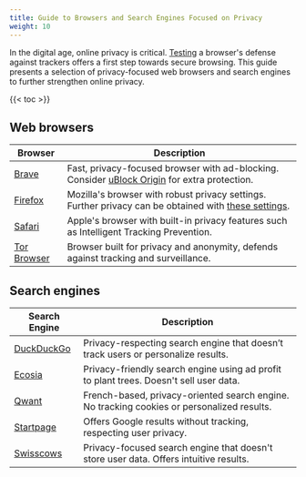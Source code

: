 ```yaml
---
title: Guide to Browsers and Search Engines Focused on Privacy
weight: 10
---
```


In the digital age, online privacy is critical. [Testing](https://coveryourtracks.eff.org/) a browser's defense against trackers offers a first step towards secure browsing. This guide presents a selection of privacy-focused web browsers and search engines to further strengthen online privacy.

{{< toc >}}

## Web browsers

| Browser | Description |
|---|---|
| [Brave](https://brave.com/) | Fast, privacy-focused browser with ad-blocking. Consider [uBlock Origin](https://ublockorigin.com/) for extra protection. |
| [Firefox](https://www.mozilla.org/en-US/firefox/new/) | Mozilla's browser with robust privacy settings. Further privacy can be obtained with [these settings](https://www.quippd.com/writing/2021/07/26/firefox-privacy-stop-hardening-love-strict-etp.html). |
| [Safari](https://www.apple.com/safari/) | Apple's browser with built-in privacy features such as Intelligent Tracking Prevention. |
| [Tor Browser](https://www.torproject.org/) | Browser built for privacy and anonymity, defends against tracking and surveillance. |

## Search engines

| Search Engine | Description |
|---|---|
| [DuckDuckGo](https://duckduckgo.com/) | Privacy-respecting search engine that doesn’t track users or personalize results. |
| [Ecosia](https://www.ecosia.org/) | Privacy-friendly search engine using ad profit to plant trees. Doesn't sell user data. |
| [Qwant](https://www.qwant.com/) | French-based, privacy-oriented search engine. No tracking cookies or personalized results. |
| [Startpage](https://www.startpage.com/) | Offers Google results without tracking, respecting user privacy. |
| [Swisscows](https://swisscows.com/) | Privacy-focused search engine that doesn't store user data. Offers intuitive results. |
